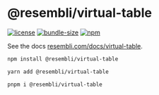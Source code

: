 # @resembli/virtual-table

[![license](https://img.shields.io/github/license/Resembli/ui?style=flat&colorA=000000&colorB=000000)](../../LICENSE)
[![bundle-size](https://img.shields.io/bundlephobia/minzip/@resembli/virtual-table?style=flat&colorA=000000&colorB=000000)](https://bundlephobia.com/package/@resembli/virtual-table)
[![npm](https://img.shields.io/npm/v/@resembli/virtual-table?style=flat&colorA=000000&colorB=000000)](https://www.npmjs.com/package/@resembli/virtual-table)

See the docs [resembli.com/docs/virtual-table](https://www.resembli.com/docs/virtual-table/).

```sh
npm install @resembli/virtual-table
```

```sh
yarn add @resembli/virtual-table
```

```sh
pnpm i @resembli/virtual-table
```
